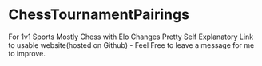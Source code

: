 # ChessTournamentPairings
For 1v1 Sports Mostly Chess with Elo Changes
Pretty Self Explanatory
Link to usable website(hosted on Github) - 
Feel Free to leave a message for me to improve.